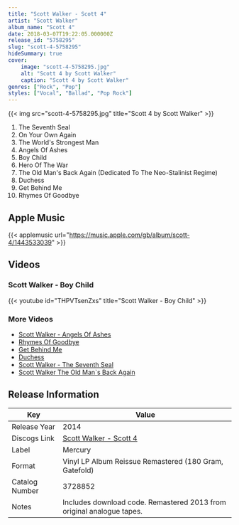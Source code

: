 ```yaml
---
title: "Scott Walker - Scott 4"
artist: "Scott Walker"
album_name: "Scott 4"
date: 2018-03-07T19:22:05.000000Z
release_id: "5758295"
slug: "scott-4-5758295"
hideSummary: true
cover:
    image: "scott-4-5758295.jpg"
    alt: "Scott 4 by Scott Walker"
    caption: "Scott 4 by Scott Walker"
genres: ["Rock", "Pop"]
styles: ["Vocal", "Ballad", "Pop Rock"]
---
```


{{< img src="scott-4-5758295.jpg" title="Scott 4 by Scott Walker" >}}

<!-- section break -->

1. The Seventh Seal
2. On Your Own Again
3. The World's Strongest Man
4. Angels Of Ashes
5. Boy Child
6. Hero Of The War
7. The Old Man's Back Again (Dedicated To The Neo-Stalinist Regime)
8. Duchess
9. Get Behind Me
10. Rhymes Of Goodbye

<!-- section break -->




## Apple Music
{{< applemusic url="https://music.apple.com/gb/album/scott-4/1443533039" >}}





## Videos
### Scott Walker - Boy Child
{{< youtube id="THPVTsenZxs" title="Scott Walker - Boy Child" >}}<br>

### More Videos

- [Scott Walker - Angels Of Ashes](https://www.youtube.com/watch?v=HYHp-w-1PJY)
- [Rhymes Of Goodbye](https://www.youtube.com/watch?v=jI1-_LqC8Ok)
- [Get Behind Me](https://www.youtube.com/watch?v=2Vr22rvFB-g)
- [Duchess](https://www.youtube.com/watch?v=M7gMlpABItE)
- [Scott Walker - The Seventh Seal](https://www.youtube.com/watch?v=jMUk1R_fKEA)
- [Scott Walker The Old Man`s Back Again](https://www.youtube.com/watch?v=N-zgdGQB4S4)


## Release Information
|  Key           | Value                                                |
| ---------------| ---------------------------------------------------- |
| Release Year   | 2014                                   |
| Discogs Link   | [Scott Walker - Scott 4](https://www.discogs.com/release/5758295-Scott-Walker-Scott-4) |
| Label          | Mercury |
| Format         | Vinyl LP Album Reissue Remastered (180 Gram, Gatefold) |
| Catalog Number | 3728852 |
| Notes | Includes download code. Remastered 2013 from original analogue tapes. |